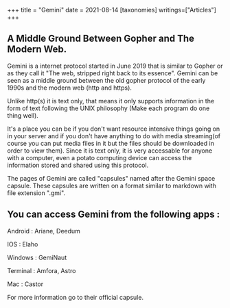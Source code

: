 +++
title = "Gemini"
date = 2021-08-14
[taxonomies]
writings=["Articles"]
+++

## A Middle Ground Between Gopher and The Modern Web.

Gemini is a internet protocol started in June 2019 that is similar to Gopher or as they call it "The web, stripped right back to its essence".
Gemini can be seen as a middle ground between the old gopher protocol of the early 1990s and the modern web (http and https).

Unlike http(s) it is text only, that means it only supports information in the form of text following the UNIX philosophy (Make each program do one thing well).

It's a place you can be if you don't want resource intensive things going on in your server and if you don't have anything to do with media streaming(of course you can put media files in it but the files should be downloaded in order to view them). Since it is text only, it is very accessable for anyone with a computer, even a potato computing device can access the information stored and shared using this protocol.

The pages of Gemini are called "capsules" named after the Gemini space capsule. These capsules are written on a format similar to markdown with file extension ".gmi".

## You can access Gemini from the following apps :


Android : Ariane, Deedum

IOS : Elaho

Windows : GemiNaut

Terminal : Amfora, Astro

Mac : Castor

For more information go to their official capsule.
[](gemini://gemini.circumlunar.space)


